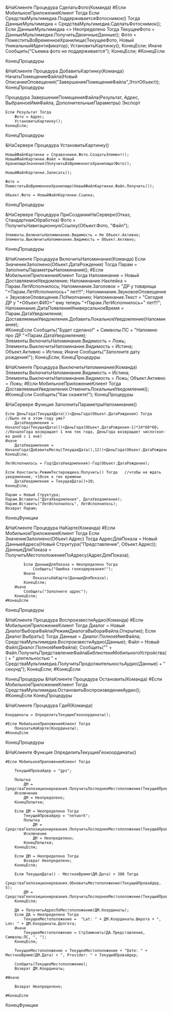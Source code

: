 
&НаКлиенте
Процедура СделатьФото(Команда)
	#Если МобильноеПриложениеКлиент Тогда
		Если СредстваМультимедиа.ПоддерживаетсяФотоснимок() Тогда
			ДанныеМультимедиа = СредстваМультимедиа.СделатьФотоснимок();
			Если ДанныеМультимедиа <> Неопределено Тогда
				ТекущееФото = ДанныеМультимедиа.ПолучитьДвоичныеДанные();
				Фото = ПоместитьВоВременноеХранилище(ТекущееФото, Новый УникальныйИдентификатор);
				УстановитьКартинку();
			КонецЕсли;
		Иначе    
			Сообщить("Съемка фото не поддерживается");
		КонецЕсли; 
	#КонецЕсли
	
КонецПроцедуры

&НаКлиенте
Процедура ДобавитьКартинку(Команда)
	НачатьПомещениеФайла(Новый ОписаниеОповещения("ЗавершениеПомещенияФайла",ЭтотОбъект));
КонецПроцедуры

Процедура ЗавершениеПомещенияФайла(Результат, Адрес, ВыбранноеИмяФайла, ДополнительныеПараметры) Экспорт 
	
	Если Результат Тогда
		Фото = Адрес;
		УстановитьКартинку();
	КонецЕсли;
	
КонецПроцедуры

&НаСервере
Процедура УстановитьКартинку()
	
	НовыйФайлКартинки = Справочники.Фото.СоздатьЭлемент();
	НовыйФайлКартинки.Файл = Новый ХранилищеЗначения(ПолучитьИзВременногоХранилища(Фото));
	
	НовыйФайлКартинки.Записать();
	
	Фото = ПоместитьВоВременноеХранилище(НовыйФайлКартинки.Файл.Получить());
	
	Объект.Фото = НовыйФайлКартинки.Ссылка;
	
КонецПроцедуры

&НаСервере
Процедура ПриСозданииНаСервере(Отказ, СтандартнаяОбработка)
	Фото = ПолучитьНавигационнуюСсылку(Объект.Фото, "Файл");
	
	Элементы.ВключитьНапоминание.Видимость = Не Объект.Активно;
	Элементы.ВыключитьНапоминание.Видимость = Объект.Активно;
КонецПроцедуры

&НаКлиенте
Процедура ВключитьНапоминание(Команда)
	Если ЗначениеЗаполнено(Объект.ДатаРождения) Тогда
		Парам = ЗаполнитьПараметрыНапоминания();
		#Если МобильноеПриложениеКлиент Тогда
			Напоминание = Новый ДоставляемоеУведомление;
			Напоминание.Наклейка = Парам.ЛетИсполнилось;
			Напоминание.Заголовок = "ДР у товарища "+Парам.ЛетИсполнилось+" лет!!!"; 
			Напоминание.ЗвуковоеОповещение = ЗвуковоеОповещение.ПоУмолчанию;
			Напоминание.Текст = "Сегодня ДР у "+Объект.ФИО+" ему теперь "+Парам.ЛетИсполнилось+" лет!!!";
			Напоминание.ДатаПоявленияУниверсальноеВремя = Парам.ДатаУведомления;
			ДоставляемыеУведомления.ДобавитьЛокальноеУведомление(Напоминание);	
		#КонецЕсли
		Сообщить("Будет сделано!" + Символы.ПС + "Напомню про ДР "+Парам.ДатаУведомления);
		Элементы.ВключитьНапоминание.Видимость = Ложь;
		Элементы.ВыключитьНапоминание.Видимость = Истина;
		Объект.Активно = Истина;
	Иначе 
		Сообщить("Заполните дату рождения!");
	КонецЕсли;
КонецПроцедуры

&НаКлиенте
Процедура ВыключитьНапоминание(Команда)
	Элементы.ВключитьНапоминание.Видимость = Истина;
	Элементы.ВыключитьНапоминание.Видимость = Ложь;
	Объект.Активно = Ложь;
	#Если МобильноеПриложениеКлиент Тогда
		ДоставляемыеУведомления.ОтменитьЛокальныеУведомления();
	#КонецЕсли
	Сообщить("Как скажете!");
КонецПроцедуры

&НаСервере
Функция ЗаполнитьПараметрыНапоминания()
	
	Если ДеньГода(ТекущаяДата())<ДеньГода(Объект.ДатаРождения) Тогда        //Было ли в этом году уже?
		ДатаУведомления = НачалоГода(ТекущаяДата())+ДеньГода(Объект.ДатаРождения-1)*24*60*60;    //НачалоГода возвращает 1 янв тек года, ДеньГода возвращает число(кол-во дней с 1 янв)
	Иначе 
		ДатаУведомления = НачалоГода(ДобавитьМесяц(ТекущаяДата(),12))+ДеньГода(Объект.ДатаРождения-1)*24*60*60;
	КонецЕсли;
	
	ЛетИсполнилось = Год(ДатаУведомления)-Год(Объект.ДатаРождения);
	
	Если Константы.РежимТестировщика.Получить() Тогда   //чтобы не ждать уведомление, +10сек к тек времени
		ДатаУведомления = ТекущаяДата()+10;
	КонецЕсли;
	
	Парам = Новый Структура;
	Парам.Вставить("ДатаУведомления", ДатаУведомления);
	Парам.Вставить("ЛетИсполнилось", ЛетИсполнилось);
	Возврат Парам;
	
КонецФункции

&НаКлиенте
Процедура НаКарте(Команда)
	#Если МобильноеПриложениеКлиент Тогда
		Если ЗначениеЗаполнено(Объект.Адрес) Тогда
			АдресДляПоказа = Новый ДанныеАдреса(Новый Структура("Представление", Объект.Адрес));
			ДанныеДляПоказа = ПолучитьМестоположениеПоАдресу(АдресДляПоказа);
			
			Если ДанныеДляПоказа = Неопределено Тогда 
				Сообщить("Ошибка геокодирования!");
			Иначе 
				ПоказатьНаКарте(ДанныеДляПоказа);
			КонецЕсли;
		Иначе 
			Сообщить("Заполните адрес");
		КонецЕсли;
	#КонецЕсли
КонецПроцедуры


&НаКлиенте
Процедура ВоспроизвестиАудио(Команда)
	#Если МобильноеПриложениеКлиент Тогда
		Диалог = Новый ДиалогВыбораФайла(РежимДиалогаВыбораФайла.Открытие);
		Если Диалог.Выбрать() Тогда
			Данные = Диалог.ПолноеИмяФайла;
			СредстваМультимедиа.ВоспроизвестиАудио(Данные);
			Файл = Новый Файл(Диалог.ПолноеИмяФайла);
			Сообщить("" + Файл.ПолучитьПредставлениеФайлаБиблиотекиМобильногоУстройства() + " длительностью " + СредстваМультимедиа.ПолучитьПродолжительностьАудио(Данные) + " секунд");
		КонецЕсли;
	#КонецЕсли
	
КонецПроцедуры
&НаКлиенте
Процедура Остановить(Команда)
	#Если МобильноеПриложениеКлиент Тогда
		СредстваМультимедиа.ОстановитьВоспроизведениеАудио();
	#КонецЕсли
КонецПроцедуры

&НаКлиенте
Процедура ГдеЯ(Команда)
	
	Координаты = ОпределитьТекущиеГеокоординаты();
	
	#Если МобильноеПриложениеКлиент Тогда
		ПоказатьНаКарте(Координаты);
	#КонецЕсли
КонецПроцедуры

&НаКлиенте
Функция ОпределитьТекущиеГеокоординаты() 
	
	#Если МобильноеПриложениеКлиент Тогда
		
		ТекущийПровайдер = "gps";
		
		Попытка
			ДМ = СредстваГеопозиционирования.ПолучитьПоследнееМестоположение(ТекущийПровайдер);
		Исключение
			ДМ = Неопределено;
		КонецПопытки;
		
		Если ДМ = Неопределено Тогда
			ТекущийПровайдер = "network";
			Попытка
				ДМ = СредстваГеопозиционирования.ПолучитьПоследнееМестоположение(ТекущийПровайдер);
			Исключение
				ДМ = Неопределено;
			КонецПопытки;
		КонецЕсли;
		
		Если ДМ = Неопределено Тогда
			Возврат Неопределено;
		КонецЕсли;
		
		Если ТекущаяДата() - МестноеВремя(ДМ.Дата) > 300 Тогда
			СредстваГеопозиционирования.ОбновитьМестоположение(ТекущийПровайдер, 5);
			ДМ = СредстваГеопозиционирования.ПолучитьПоследнееМестоположение(ТекущийПровайдер);
		КонецЕсли;
		
		ДА = ПолучитьАдресПоМестоположению(ДМ.Координаты);
		Если ДА = Неопределено Тогда
			ТекущееМестоположение =  "Lat: " + ДМ.Координаты.Широта + ", Lon: " + ДМ.Координаты.Долгота;
		Иначе
			ТекущееМестоположение = СтрЗаменить(ДА.Представление, Символы.ПС, ", ");
		КонецЕсли;
		
		ТекущееМестоположение = ТекущееМестоположение + "Date: " + МестноеВремя(ДМ.Дата) + ", Provider: " + ТекущийПровайдер;
		
		Сообщить(ТекущееМестоположение);
		Возврат ДМ.Координаты;
		
	#Иначе
		
		Возврат Неопределено;
		
	#КонецЕсли
	
КонецФункции
